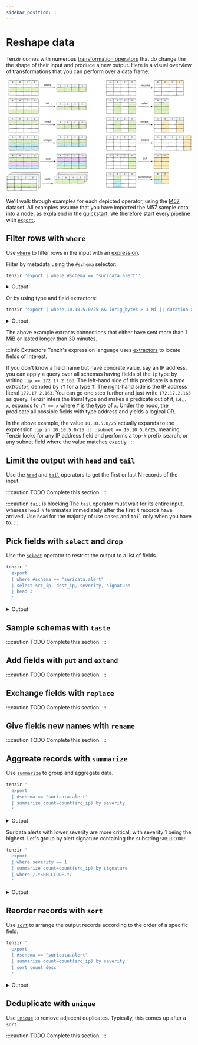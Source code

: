 ```yaml
---
sidebar_position: 1
---
```


# Reshape data

Tenzir comes with numerous [transformation
operators](../../operators/transformations/README.md) that do change the the
shape of their input and produce a new output. Here is a visual overview of
transformations that you can perform over a data frame:

![Reshaping Overview](reshaping.excalidraw.svg)

We'll walk through examples for each depicted operator, using the
[M57](../../user-guides.md) dataset. All examples assume that you have imported
the M57 sample data into a node, as explaiend in the
[quickstart](../../get-started.md#quickstart). We therefore start every pipeline
with [`export`](../../operators/sources/export.md).

## Filter rows with `where`

Use [`where`](../../operators/transformations/where.md) to filter rows in the
input with an [expression](../../language/expressions.md).

Filter by metadata using the `#schema` selector:

```bash
tenzir 'export | where #schema == "suricata.alert"'
```

<details>
<summary>Output</summary>

```json
{
  "timestamp": "2021-11-17T13:52:05.695469",
  "flow_id": 1868285155318879,
  "pcap_cnt": 143,
  "vlan": null,
  "in_iface": null,
  "src_ip": "14.1.112.177",
  "src_port": 38376,
  "dest_ip": "198.71.247.91",
  "dest_port": 123,
  "proto": "UDP",
  "event_type": "alert",
  "community_id": null,
  "alert": {
    "app_proto": null,
    "action": "allowed",
    "gid": 1,
    "signature_id": 2017919,
    "rev": 2,
    "signature": "ET DOS Possible NTP DDoS Inbound Frequent Un-Authed MON_LIST Requests IMPL 0x03",
    "category": "Attempted Denial of Service",
    "severity": 2,
    "source": {
      "ip": null,
      "port": null
    },
    "target": {
      "ip": null,
      "port": null
    },
    "metadata": {
      "created_at": [
        "2014_01_03"
      ],
      "updated_at": [
        "2014_01_03"
      ]
    }
  },
  "flow": {
    "pkts_toserver": 2,
    "pkts_toclient": 0,
    "bytes_toserver": 468,
    "bytes_toclient": 0,
    "start": "2021-11-17T13:52:05.695391",
    "end": null,
    "age": null,
    "state": null,
    "reason": null,
    "alerted": null
  },
  "payload": null,
  "payload_printable": null,
  "stream": null,
  "packet": null,
  "packet_info": {
    "linktype": null
  },
  "app_proto": "failed"
}
```

(Only 1 out of 19 shown.)

</details>

Or by using type and field extractors:

```bash
tenzir 'export | where 10.10.5.0/25 && (orig_bytes > 1 Mi || duration > 30 min)'
```

<details>
<summary>Output</summary>

```json
{
  "ts": "2021-11-19T06:30:30.918301",
  "uid": "C9T8pykxdsT7iSrc9",
  "id": {
    "orig_h": "10.10.5.101",
    "orig_p": 50046,
    "resp_h": "87.120.8.190",
    "resp_p": 9090
  },
  "proto": "tcp",
  "service": null,
  "duration": "5.09m",
  "orig_bytes": 1394538,
  "resp_bytes": 95179,
  "conn_state": "S1",
  "local_orig": null,
  "local_resp": null,
  "missed_bytes": 0,
  "history": "ShADad",
  "orig_pkts": 5046,
  "orig_ip_bytes": 1596390,
  "resp_pkts": 5095,
  "resp_ip_bytes": 298983,
  "tunnel_parents": null,
  "community_id": "1:UPodR2krvvXUGhc/NEL9kejd7FA=",
  "_write_ts": null
}
{
  "ts": "2021-11-19T07:05:44.694927",
  "uid": "ChnTjeQncxZrb0ZWg",
  "id": {
    "orig_h": "10.10.5.101",
    "orig_p": 50127,
    "resp_h": "87.120.8.190",
    "resp_p": 9090
  },
  "proto": "tcp",
  "service": null,
  "duration": "54.81s",
  "orig_bytes": 1550710,
  "resp_bytes": 97122,
  "conn_state": "S1",
  "local_orig": null,
  "local_resp": null,
  "missed_bytes": 0,
  "history": "ShADadww",
  "orig_pkts": 5409,
  "orig_ip_bytes": 1767082,
  "resp_pkts": 5477,
  "resp_ip_bytes": 316206,
  "tunnel_parents": null,
  "community_id": "1:aw0CtkT7YikUZWyqdHwgLhqJXxU=",
  "_write_ts": null
}
{
  "ts": "2021-11-19T06:30:15.910850",
  "uid": "CxuTEOgWv2Z74FCG6",
  "id": {
    "orig_h": "10.10.5.101",
    "orig_p": 50041,
    "resp_h": "87.120.8.190",
    "resp_p": 9090
  },
  "proto": "tcp",
  "service": null,
  "duration": "36.48m",
  "orig_bytes": 565,
  "resp_bytes": 507,
  "conn_state": "S1",
  "local_orig": null,
  "local_resp": null,
  "missed_bytes": 0,
  "history": "ShADad",
  "orig_pkts": 78,
  "orig_ip_bytes": 3697,
  "resp_pkts": 77,
  "resp_ip_bytes": 3591,
  "tunnel_parents": null,
  "community_id": "1:r337wYxbKPDv5Vkjoz3gGuld1bs=",
  "_write_ts": null
}
```

</details>

The above example extracts connections that either have sent more than 1 MiB or
lasted longer than 30 minutes.

:::info Extractors
Tenzir's expression language uses
[extractors](../../language/expressions.md#extractors) to locate fields of
interest.

If you don't know a field name but have concrete value, say an IP address,
you can apply a query over all schemas having fields of the `ip` type by writing
`:ip == 172.17.2.163`. The left-hand side of this predicate is a *type
extractor*, denoted by `:T` for a type `T`. The right-hand side is the IP
address literal `172.17.2.163`. You can go one step further and just write
`172.17.2.163` as query. Tenzir infers the literal type and makes a predicate
out of it, i.e.,. `x`, expands to `:T == x` where `T` is the type of `x`. Under
the hood, the predicate all possible fields with type address and yields a
logical OR.

In the above example, the value `10.10.5.0/25` actually expands to the
expression `:ip in 10.10.5.0/25 || :subnet == 10.10.5.0/25`, meaning, Tenzir
looks for any IP address field and performs a top-k prefix search, or any subnet
field where the value matches exactly.
:::

## Limit the output with `head` and `tail`

Use the [`head`](../../operators/transformations/head.md) and
[`tail`](../../operators/transformations/tail.md) operators to get the first or
last N records of the input.

:::caution TODO
Complete this section.
:::

:::caution `tail` is blocking
The `tail` operator must wait for its entire input, whereas `head N` terminates
immediately after the first `N` records have arrived. Use `head` for
the majority of use cases and `tail` only when you have to.
:::

## Pick fields with `select` and `drop`

Use the [`select`](../../operators/transformations/select.md) operator to
restrict the output to a list of fields.

```bash
tenzir '
  export
  | where #schema == "suricata.alert"
  | select src_ip, dest_ip, severity, signature
  | head 3
  '
```

<details>
<summary>Output</summary>

```json
{
  "src_ip": "8.218.64.104",
  "dest_ip": "198.71.247.91",
  "alert": {
    "signature": "SURICATA UDPv4 invalid checksum",
    "severity": 3
  }
}
{
  "src_ip": "14.1.112.177",
  "dest_ip": "198.71.247.91",
  "alert": {
    "signature": "ET DOS Possible NTP DDoS Inbound Frequent Un-Authed MON_LIST Requests IMPL 0x03",
    "severity": 2
  }
}
{
  "src_ip": "167.94.138.20",
  "dest_ip": "198.71.247.91",
  "alert": {
    "signature": "SURICATA UDPv4 invalid checksum",
    "severity": 3
  }
}
```

Note that `select` does not reorder the input fields. Use
[`put`](../../operators/transformations/put.md) for adjusting the field order.

</details>

## Sample schemas with `taste`

:::caution TODO
Complete this section.
:::

## Add fields with `put` and `extend`

:::caution TODO
Complete this section.
:::

## Exchange fields with `replace`

:::caution TODO
Complete this section.
:::

## Give fields new names with `rename`

:::caution TODO
Complete this section.
:::

## Aggreate records with `summarize`

Use [`summarize`](../../operators/transformations/summarize.md) to group and
aggregate data.

```bash
tenzir '
  export
  | #schema == "suricata.alert"
  | summarize count=count(src_ip) by severity
  '
```

<details>
<summary>Output</summary>

```json
{
  "alert.severity": 1,
  "count": 134644
}
{
  "alert.severity": 2,
  "count": 26780
}
{
  "alert.severity": 3,
  "count": 179713
}
```

</details>

Suricata alerts with lower severity are more critical, with severity 1 being the
highest. Let's group by alert signature containing the substring `SHELLCODE`:

```bash
tenzir '
  export
  | where severity == 1
  | summarize count=count(src_ip) by signature
  | where /.*SHELLCODE.*/
  '
```

<details>
<summary>Output</summary>

```json
{
  "alert.signature": "ET SHELLCODE Possible Call with No Offset TCP Shellcode",
  "count": 2
}
{
  "alert.signature": "ET SHELLCODE Possible %41%41%41%41 Heap Spray Attempt",
  "count": 32
}
```

</details>

## Reorder records with `sort`

Use [`sort`](../../operators/transformations/sort.md) to arrange the output
records according to the order of a specific field.

```bash
tenzir '
  export
  | #schema == "suricata.alert"
  | summarize count=count(src_ip) by severity
  | sort count desc
  '
```

<details>
<summary>Output</summary>

```json
{
  "alert.severity": 3,
  "count": 179713
}
{
  "alert.severity": 1,
  "count": 134644
}
{
  "alert.severity": 2,
  "count": 26780
}
```

</details>

## Deduplicate with `unique`

Use [`unique`](../../operators/transformations/unique.md) to remove adjacent
duplicates. Typically, this comes up after a `sort`.

:::caution TODO
Complete this section.
:::
